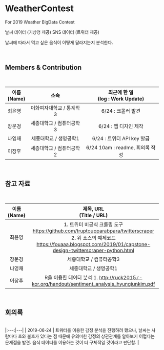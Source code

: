 # WeatherContest
For 2019 Weather BigData Contest



날씨 데이터 (기상청 제공)
SNS 데이터 (트위터 제공)

날씨에 따라서 먹고 싶은 음식이 어떻게 달라지는지 분석한다.

<br>

## Members & Contribution

<br>

| 이름 <br>(Name) | 소속 | 최근에 한 일 <br>(log : Work Update) |
|---|:---:|:---:|
| 최윤영 | 이화여자대학교 / 통계학3 | 6/24 : 크롤러 발견 |
| 장문경 | 세종대학교 / 컴퓨터공학3 | 6/24 : 앱 디자인 제작 |
| 나영채 | 세종대학교 / 생명공학1 | 6/24 : 트위터 API key 발급 |
| 이장후 | 세종대학교 / 컴퓨터공학2 | 6/24 10am : readme, 회의록 작성 |




<br>

## 참고 자료

<br>

| 이름 (Name) | 제목, URL<br> (Title / URL) |
|:---:|:---:|
| 최윤영 | 1. 트위터 비공식 크롤링 도구 https://github.com/truptoupparabpara/twitterscraper<br>2. 위 소스의 예제코드 https://fouaaa.blogspot.com/2019/01/capstone-design-twitterscraper-python.html|
| 장문경 | 세종대학교 / 컴퓨터공학3 |
| 나영채 | 세종대학교 / 생명공학1 |
| 이장후 | R을 이용한 데이터 분석 1. http://ruck2015.r-kor.org/handout/sentiment_analysis_hyungjunkim.pdf |




<br>

## 회의록

<br>
|:---:|---|
| 2019-06-24 | 트위터를 이용한 감정 분석을 진행하려 했으나, 날씨는 사람마다 호와 불호가 있다는 점 때문에 유의미한 감정의 상관관계를 알아보기 어렵다는 문제점을 발견. 음식 데이터를 이용하는 것이 더 구체적일 것이라고 판단함.  |
